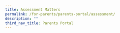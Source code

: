 ```yaml
---
title: Assessment Matters
permalink: /for-parents/parents-portal/assessment/
description: ""
third_nav_title: Parents Portal
---
```

